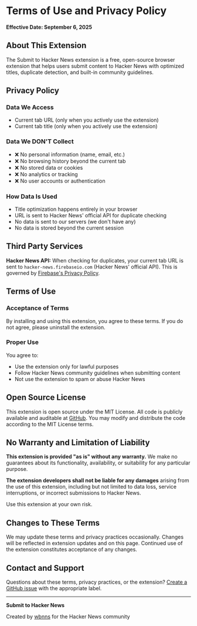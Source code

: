 # Terms of Use and Privacy Policy

**Effective Date: September 6, 2025**

## About This Extension

The Submit to Hacker News extension is a free, open-source browser extension that helps users submit content to Hacker News with optimized titles, duplicate detection, and built-in community guidelines.

## Privacy Policy

### Data We Access
- Current tab URL (only when you actively use the extension)
- Current tab title (only when you actively use the extension)

### Data We DON'T Collect
- ❌ No personal information (name, email, etc.)
- ❌ No browsing history beyond the current tab
- ❌ No stored data or cookies
- ❌ No analytics or tracking
- ❌ No user accounts or authentication

### How Data Is Used
- Title optimization happens entirely in your browser
- URL is sent to Hacker News' official API for duplicate checking
- No data is sent to our servers (we don't have any)
- No data is stored beyond the current session

## Third Party Services

**Hacker News API:** When checking for duplicates, your current tab URL is sent to `hacker-news.firebaseio.com` (Hacker News' official API). This is governed by [Firebase's Privacy Policy](https://firebase.google.com/support/privacy).

## Terms of Use

### Acceptance of Terms
By installing and using this extension, you agree to these terms. If you do not agree, please uninstall the extension.

### Proper Use
You agree to:
- Use the extension only for lawful purposes
- Follow Hacker News community guidelines when submitting content
- Not use the extension to spam or abuse Hacker News

## Open Source License

This extension is open source under the MIT License. All code is publicly available and auditable at [GitHub](https://github.com/wbnns/submit-to-hacker-news). You may modify and distribute the code according to the MIT License terms.

## No Warranty and Limitation of Liability

**This extension is provided "as is" without any warranty.** We make no guarantees about its functionality, availability, or suitability for any particular purpose.

**The extension developers shall not be liable for any damages** arising from the use of this extension, including but not limited to data loss, service interruptions, or incorrect submissions to Hacker News.

Use this extension at your own risk.

## Changes to These Terms

We may update these terms and privacy practices occasionally. Changes will be reflected in extension updates and on this page. Continued use of the extension constitutes acceptance of any changes.

## Contact and Support

Questions about these terms, privacy practices, or the extension? [Create a GitHub issue](https://github.com/wbnns/submit-to-hacker-news/issues) with the appropriate label.

---

**Submit to Hacker News**

Created by [wbnns](https://x.com/wbnns) for the Hacker News community